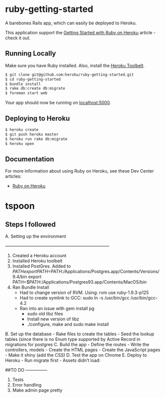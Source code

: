 # ruby-getting-started

A barebones Rails app, which can easily be deployed to Heroku.

This application support the [Getting Started with Ruby on Heroku](https://devcenter.heroku.com/articles/getting-started-with-ruby) article - check it out.

## Running Locally

Make sure you have Ruby installed.  Also, install the [Heroku Toolbelt](https://toolbelt.heroku.com/).

```sh
$ git clone git@github.com:heroku/ruby-getting-started.git
$ cd ruby-getting-started
$ bundle install
$ rake db:create db:migrate
$ foreman start web
```

Your app should now be running on [localhost:5000](http://localhost:5000/).

## Deploying to Heroku

```sh
$ heroku create
$ git push heroku master
$ heroku run rake db:migrate
$ heroku open
```

## Documentation

For more information about using Ruby on Heroku, see these Dev Center articles:

- [Ruby on Heroku](https://devcenter.heroku.com/categories/ruby)

# tspoon

## Steps I followed
A. Setting up the environment

————————————————————————
1) Created a Heroku account
2) Installed Heroku toolbelt
3) Installed PostGres. 
	Added to $PATH
		export PATH=$PATH:/Applications/Postgres.app/Contents/Versions/9.4/bin
		export PATH=$PATH:/Applications/Postgres93.app/Contents/MacOS/bin
4) Ran Bundle Install
	- Had to change version of RVM. Using: rvm use ruby-1.9.3-p125
	- Had to create symlink to GCC: sudo ln -s /usr/bin/gcc /usr/bin/gcc-4.2
	- Ran into an issue with gem install pg
		- sudo old libz files
		- Install new version of libz
		- ./configure, make and sudo make install

B. Set up the database
	- Rake files to create the tables
	- Seed the lookup tables (since there is no Enum type supported by Active Record in migrations for postgres
C. Build the app
	- Define the routes
	- Write the controllers, models
	- Create the HTML pages
	- Create the JavaScript pages
	- Make it shiny (add the CSS)
D. Test the app on Chrome 
E. Deploy to Heroku
	- Run migrate first
	- Assets didn’t load: 

##TO DO
—————
1) Tests
2) Error handling
3) Make admin page pretty
